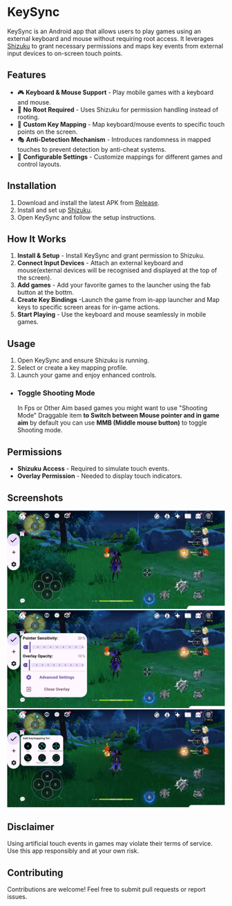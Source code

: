 # KeySync

KeySync is an Android app that allows users to play games using an external keyboard and mouse without requiring root access. It leverages [Shizuku](https://github.com/RikkaApps/Shizuku) to grant necessary permissions and maps key events from external input devices to on-screen touch points.

## Features

- 🎮 **Keyboard & Mouse Support** - Play mobile games with a keyboard and mouse.
- 🔄 **No Root Required** - Uses Shizuku for permission handling instead of rooting.
- 🎯 **Custom Key Mapping** - Map keyboard/mouse events to specific touch points on the screen.
- 🎭 **Anti-Detection Mechanism** - Introduces randomness in mapped touches to prevent detection by anti-cheat systems.
- 🔧 **Configurable Settings** - Customize mappings for different games and control layouts.

## Installation

1. Download and install the latest APK from [Release](https://github.com/aka-munan/keysync/tree/main/app/release).
2. Install and set up [Shizuku](https://shizuku.rikka.app/download/).
3. Open KeySync and follow the setup instructions.

## How It Works

1. **Install & Setup** - Install KeySync and grant permission to Shizuku.
2. **Connect Input Devices** - Attach an external keyboard and mouse(external devices will be recognised and displayed at the top of the screen).
3. **Add games** - Add your favorite games to the launcher using the fab button at the bottm.
3. **Create Key Bindings** -Launch the game from in-app launcher and Map keys to specific screen areas for in-game actions.
4. **Start Playing** - Use the keyboard and mouse seamlessly in mobile games.

## Usage

1. Open KeySync and ensure Shizuku is running.
2. Select or create a key mapping profile.
3. Launch your game and enjoy enhanced controls.

- ### Toggle Shooting Mode
    In Fps or Other Aim based games you might want to use "Shooting Mode" Draggable item **to Switch between Mouse pointer and in game aim** by default you can use **MMB (Middle mouse button)** to toggle Shooting mode.

## Permissions

- **Shizuku Access** - Required to simulate touch events.
- **Overlay Permission** - Needed to display touch indicators.
 
## Screenshots



![Screenshot](/app/screenshots/20250316_142034.jpg)
![Screenshot](app/screenshots/20250316_142134.jpg)
![Screenshot](app/screenshots/20250316_142553.jpg)


## Disclaimer

Using artificial touch events in games may violate their terms of service. Use this app responsibly and at your own risk.

## Contributing

Contributions are welcome! Feel free to submit pull requests or report issues.
